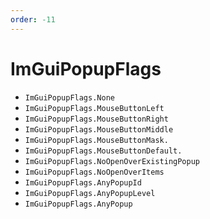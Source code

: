 ```yaml
---
order: -11
---
```


# ImGuiPopupFlags

* `ImGuiPopupFlags.None`
* `ImGuiPopupFlags.MouseButtonLeft`
* `ImGuiPopupFlags.MouseButtonRight`
* `ImGuiPopupFlags.MouseButtonMiddle`
* `ImGuiPopupFlags.MouseButtonMask.`
* `ImGuiPopupFlags.MouseButtonDefault.`
* `ImGuiPopupFlags.NoOpenOverExistingPopup`
* `ImGuiPopupFlags.NoOpenOverItems`
* `ImGuiPopupFlags.AnyPopupId`
* `ImGuiPopupFlags.AnyPopupLevel`
* `ImGuiPopupFlags.AnyPopup`